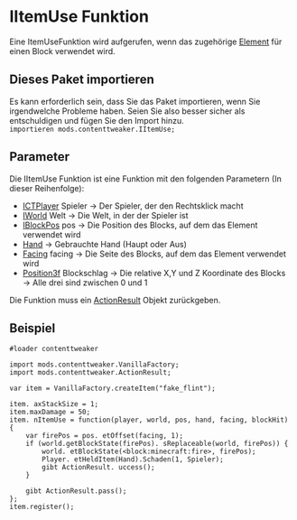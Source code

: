 # IItemUse Funktion

Eine ItemUseFunktion wird aufgerufen, wenn das zugehörige [Element](/Mods/ContentTweaker/Vanilla/Creatable_Content/Item/) für einen Block verwendet wird.

## Dieses Paket importieren

Es kann erforderlich sein, dass Sie das Paket importieren, wenn Sie irgendwelche Probleme haben. Seien Sie also besser sicher als entschuldigen und fügen Sie den Import hinzu.  
`importieren mods.contenttweaker.IItemUse;`

## Parameter

Die IItemUse Funktion ist eine Funktion mit den folgenden Parametern (In dieser Reihenfolge):

- [ICTPlayer](/Mods/ContentTweaker/Vanilla/Types/Player/ICTPlayer/) Spieler → Der Spieler, der den Rechtsklick macht
- [IWorld](/Mods/ContentTweaker/Vanilla/Types/World/IWorld/) Welt → Die Welt, in der der Spieler ist
- [IBlockPos](/Mods/ContentTweaker/Vanilla/Types/Block/IBlockPos/) pos → Die Position des Blocks, auf dem das Element verwendet wird
- [Hand](/Mods/ContentTweaker/Vanilla/Types/Player/Hand/) → Gebrauchte Hand (Haupt oder Aus)
- [Facing](/Mods/ContentTweaker/Vanilla/Types/Block/Facing/) facing → Die Seite des Blocks, auf dem das Element verwendet wird
- [Position3f](/Vanilla/Utils/Position3f/) Blockschlag → Die relative X,Y und Z Koordinate des Blocks → Alle drei sind zwischen 0 und 1

Die Funktion muss ein [ActionResult](/Mods/ContentTweaker/Vanilla/Advanced_Functionality/Functions/ActionResult/) Objekt zurückgeben.

## Beispiel

```zenscript
#loader contenttweaker

import mods.contenttweaker.VanillaFactory;
import mods.contenttweaker.ActionResult;

var item = VanillaFactory.createItem("fake_flint");

item. axStackSize = 1;
item.maxDamage = 50;
item. nItemUse = function(player, world, pos, hand, facing, blockHit) {
    var firePos = pos. etOffset(facing, 1);
    if (world.getBlockState(firePos). sReplaceable(world, firePos)) {
        world. etBlockState(<block:minecraft:fire>, firePos);
        Player. etHeldItem(Hand).Schaden(1, Spieler);
        gibt ActionResult. uccess();
    }

    gibt ActionResult.pass();
};
item.register();
```